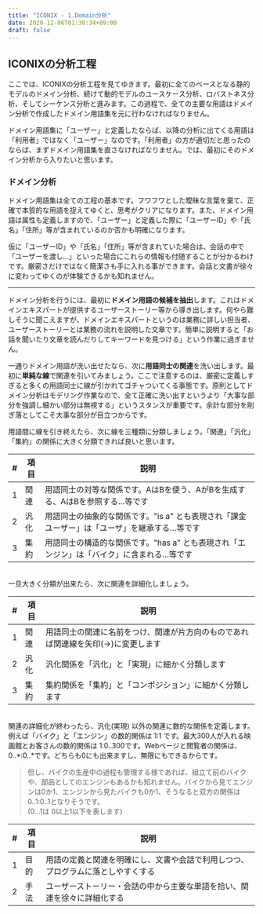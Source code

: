 ```yaml
---
title: "ICONIX - 1.Domain分析"
date: 2020-12-06T01:30:34+09:00
draft: false
---
```

## ICONIXの分析工程
ここでは、ICONIXの分析工程を見てゆきます。最初に全てのベースとなる静的モデルのドメイン分析、続けて動的モデルのユースケース分析、ロバストネス分析、そしてシーケンス分析と進みます。この過程で、全ての主要な用語はドメイン分析で作成したドメイン用語集を元に行わなければなりません。

ドメイン用語集に「ユーザー」と定義したならば、以降の分析に出てくる用語は「利用者」ではなく「ユーザー」なのです。「利用者」の方が適切だと思ったのならば、まずドメイン用語集を直さなければなりません。では、最初にそのドメイン分析から入りたいと思います。

### ドメイン分析

ドメイン用語集は全ての工程の基本です。フワフワとした曖昧な言葉を棄て、正確で本質的な用語を捉えてゆくと、思考がクリアになります。また、ドメイン用語は属性も定義しますので、「ユーザー」と定義した際に「ユーザーID」や「氏名」「住所」等が含まれているのか否かも明確になります。

仮に「ユーザーID」や「氏名」「住所」等が含まれていた場合は、会話の中で「ユーザーを渡し…」といった場合にこれらの情報も付随することが分かるわけです。厳密さだけではなく簡潔さも手に入れる事ができます。会話と文書が徐々に変わってゆくのが体験できるかも知れません。

---

ドメイン分析を行うには、最初に**ドメイン用語の候補を抽出**します。これはドメインエキスパートが提供するユーザーストーリー等から導き出します。何やら難しそうに聞こえますが、ドメインエキスパートというのは業務に詳しい担当者、ユーザーストーリーとは業務の流れを説明した文章です。簡単に説明すると「お話を聞いたり文章を読んだりしてキーワードを見つける」という作業に過ぎません。

一通りドメイン用語が洗い出せたなら、次に**用語同士の関連**を洗い出します。最初に**単純な線**で関連を引いてみましょう。ここで注意するのは、厳密に定義しすぎると多くの用語同士に線が引かれてゴチャついてくる事態です。原則としてドメイン分析はモデリング作業なので、全て正確に洗い出すというより「大事な部分を強調し細かい部分は無視する」というスタンスが重要です。余計な部分を削ぎ落としてこそ大事な部分が目立つからです。

用語間に線を引き終えたら、次に線を三種類に分類しましょう。「関連」「汎化」「集約」の関係に大きく分類できれば良いと思います。

| # | 項目 | 説明 |
| --- | --- | --- |
| 1 | 関連 | 用語同士の対等な関係です。AはBを使う、AがBを生成する、AはBを参照する…等です |
| 2 | 汎化 | 用語同士の抽象的な関係です。"is a" とも表現され「課金ユーザー」は「ユーザ」を継承する…等です |
| 3 | 集約 | 用語同士の構造的な関係です。"has a" とも表現され「エンジン」は「バイク」に含まれる…等です |

&nbsp;  
一旦大きく分類が出来たら、次に関連を詳細化しましょう。

| # | 項目 | 説明 |
| --- | --- | --- |
| 1 | 関連 | 用語同士の関連に名前をつけ、関連が片方向のものであれば関連線を矢印(→)に変更します |
| 2 | 汎化 | 汎化関係を「汎化」と「実現」に細かく分類します |
| 3 | 集約 | 集約関係を「集約」と「コンポジション」に細かく分類します |

&nbsp;  
関連の詳細化が終わったら、汎化(実現) 以外の関連に数的な関係を定義します。例えば「バイク」と「エンジン」の数的関係は 1:1 です。最大300人が入れる映画館とお客さんの数的関係は 1:0..300です。Webページと閲覧者の関係は、0..*:0..*です。どちらも0にも出来ますし、無限にもできるからです。

> 但し、バイクの生産中の過程も管理する様であれば、組立て前のバイクや、部品としてのエンジンもあるかも知れません。バイクから見てエンジンは0か1、エンジンから見たバイクも0か1、そうなると双方の関係は 0..1:0..1となりそうです。  
(0…1は 0以上1以下を表します)

| # | 項目 | 説明 |
| --- | --- | --- |
| 1 | 目的 | 用語の定義と関連を明確にし、文書や会話で利用しつつ、プログラムに落としやすくする |
| 2 | 手法 | ユーザーストーリー・会話の中から主要な単語を拾い、関連を徐々に詳細化する |

<!--
### ユースケース分析
### ロバストネス分析
### シーケンス分析
-->
